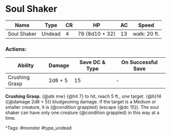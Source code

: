 # Soul Shaker

| Name | Type | CR | HP | AC | Speed |
|------|------|----|----|----|-------|
| Soul Shaker | Undead | 4 | 76 (8d10 + 32) | 13 | walk: 20 ft. |

### Actions:

| Ability | Damage | Save DC & Type | On Successful Save |
|---------|--------|----------------|--------------------|
| Crushing Grasp | 2d8 + 5 | 15 | - |


**Crushing Grasp.** {@atk mw} {@hit 7} to hit, reach 5 ft., one target. {@h}14 ({@damage 2d8 + 5}) bludgeoning damage. If the target is a Medium or smaller creature, it is {@condition grappled} (escape {@dc 15}). The soul shaker can have only one creature {@condition grappled} in this way at a time.

^Tags: #monster #type_undead
